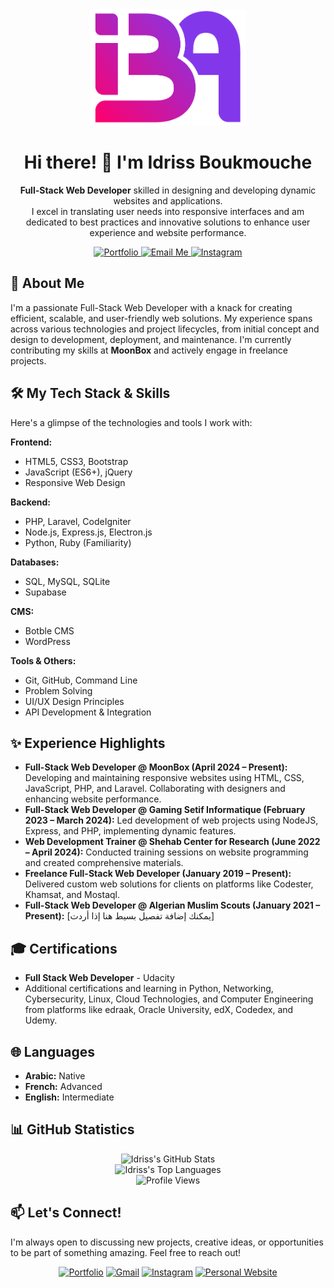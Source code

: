 <div align="center">
  <a href="https://github.com/TerminalDZ">
    <img width="250" src="https://raw.githubusercontent.com/TerminalDZ/TerminalDZ/main/logo.png" alt="Idriss Boukmouche - TerminalDZ Logo"/>
  </a>
  <h1>Hi there! 👋 I'm Idriss Boukmouche</h1>
  <p>
    <strong>Full-Stack Web Developer</strong> skilled in designing and developing dynamic websites and applications.<br />
    I excel in translating user needs into responsive interfaces and am dedicated to best practices and innovative solutions to enhance user experience and website performance.
  </p>
  <p>
    <a href="https://www.trustme.work/en/t/jawueqq" target="_blank">
      <img src="https://img.shields.io/badge/Portfolio-TrustMe.Work-blue?style=for-the-badge&logo=briefcase" alt="Portfolio"/>
    </a>
    <a href="mailto:boukemoucheidriss@gmail.com">
      <img src="https://img.shields.io/badge/Email_Me-D14836?style=for-the-badge&logo=gmail&logoColor=white" alt="Email Me"/>
    </a>
    <a href="https://instagram.com/idriss_boukmouche" target="_blank">
      <img src="https://img.shields.io/badge/Instagram-%23E4405F.svg?style=for-the-badge&logo=Instagram&logoColor=white" alt="Instagram"/>
    </a>
    <!-- أضف رابط LinkedIn هنا إذا كان لديك -->
    <!-- <a href="YOUR_LINKEDIN_PROFILE_URL" target="_blank">
      <img src="https://img.shields.io/badge/LinkedIn-%230077B5.svg?style=for-the-badge&logo=linkedin&logoColor=white" alt="LinkedIn"/>
    </a> -->
  </p>
</div>

## 🚀 About Me

I'm a passionate Full-Stack Web Developer with a knack for creating efficient, scalable, and user-friendly web solutions. My experience spans across various technologies and project lifecycles, from initial concept and design to development, deployment, and maintenance. I'm currently contributing my skills at **MoonBox** and actively engage in freelance projects.

## 🛠️ My Tech Stack & Skills

Here's a glimpse of the technologies and tools I work with:

**Frontend:**
*   HTML5, CSS3, Bootstrap
*   JavaScript (ES6+), jQuery
*   Responsive Web Design

**Backend:**
*   PHP, Laravel, CodeIgniter
*   Node.js, Express.js, Electron.js
*   Python, Ruby (Familiarity)

**Databases:**
*   SQL, MySQL, SQLite
*   Supabase

**CMS:**
*   Botble CMS
*   WordPress

**Tools & Others:**
*   Git, GitHub, Command Line
*   Problem Solving
*   UI/UX Design Principles
*   API Development & Integration

## ✨ Experience Highlights

*   **Full-Stack Web Developer @ MoonBox (April 2024 – Present):** Developing and maintaining responsive websites using HTML, CSS, JavaScript, PHP, and Laravel. Collaborating with designers and enhancing website performance.
*   **Full-Stack Web Developer @ Gaming Setif Informatique (February 2023 – March 2024):** Led development of web projects using NodeJS, Express, and PHP, implementing dynamic features.
*   **Web Development Trainer @ Shehab Center for Research (June 2022 – April 2024):** Conducted training sessions on website programming and created comprehensive materials.
*   **Freelance Full-Stack Web Developer (January 2019 – Present):** Delivered custom web solutions for clients on platforms like Codester, Khamsat, and Mostaql.
*   **Full-Stack Web Developer @ Algerian Muslim Scouts (January 2021 – Present):** [يمكنك إضافة تفصيل بسيط هنا إذا أردت]

## 🎓 Certifications

*   **Full Stack Web Developer** - Udacity
*   Additional certifications and learning in Python, Networking, Cybersecurity, Linux, Cloud Technologies, and Computer Engineering from platforms like edraak, Oracle University, edX, Codedex, and Udemy.

## 🌐 Languages

*   **Arabic:** Native
*   **French:** Advanced
*   **English:** Intermediate

## 📊 GitHub Statistics

<div align="center">
  <img src="https://github-readme-stats.vercel.app/api?username=TerminalDZ&show_icons=true&theme=radical&hide_border=true&count_private=true" alt="Idriss's GitHub Stats"/>
  <br/>
  <img src="https://github-readme-stats.vercel.app/api/top-langs/?username=TerminalDZ&layout=compact&theme=radical&hide_border=true&langs_count=8" alt="Idriss's Top Languages"/>
  <br/>
  <img src="https://visitor-badge.laobi.icu/badge?page_id=TerminalDZ.TerminalDZ" alt="Profile Views"/>
</div>

## 📫 Let's Connect!

I'm always open to discussing new projects, creative ideas, or opportunities to be part of something amazing. Feel free to reach out!

<div align="center">
  <a href="https://www.trustme.work/en/t/jawueqq" target="_blank"><img src="https://img.shields.io/badge/Portfolio-blue?style=flat-square&logo=briefcase" alt="Portfolio"></a>
  <a href="mailto:boukemoucheidriss@gmail.com"><img src="https://img.shields.io/badge/Gmail-D14836?style=flat-square&logo=gmail&logoColor=white" alt="Gmail"></a>
  <a href="https://instagram.com/idriss_boukmouche" target="_blank"><img src="https://img.shields.io/badge/Instagram-E4405F?style=flat-square&logo=instagram&logoColor=white" alt="Instagram"></a>
  <a href="https://iba.rf.gd" target="_blank"><img src="https://img.shields.io/badge/Website-iba.rf.gd-green?style=flat-square&logo=google-chrome&logoColor=white" alt="Personal Website"></a>
  <!-- Add other social links here -->
</div>

